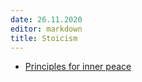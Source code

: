 ```yaml
---
date: 26.11.2020
editor: markdown
title: Stoicism
---
```


-   [Principles for inner peace](principles_inner_peace)
